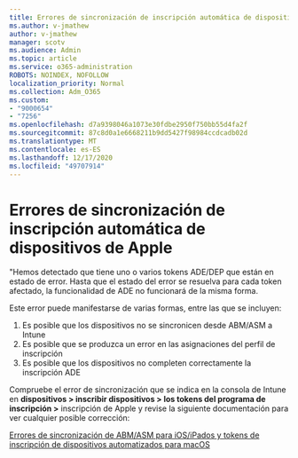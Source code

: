 ```yaml
---
title: Errores de sincronización de inscripción automática de dispositivos de Apple
ms.author: v-jmathew
author: v-jmathew
manager: scotv
ms.audience: Admin
ms.topic: article
ms.service: o365-administration
ROBOTS: NOINDEX, NOFOLLOW
localization_priority: Normal
ms.collection: Adm_O365
ms.custom:
- "9000654"
- "7256"
ms.openlocfilehash: d7a9398046a1073e30fdbe2950f750bb55d4fa2f
ms.sourcegitcommit: 87c8d0a1e6668211b9dd5427f98984ccdcadb02d
ms.translationtype: MT
ms.contentlocale: es-ES
ms.lasthandoff: 12/17/2020
ms.locfileid: "49707914"
---
```

# <a name="apple-automatic-device-enrollment-sync-errors"></a>Errores de sincronización de inscripción automática de dispositivos de Apple

"Hemos detectado que tiene uno o varios tokens ADE/DEP que están en estado de error. Hasta que el estado del error se resuelva para cada token afectado, la funcionalidad de ADE no funcionará de la misma forma.

Este error puede manifestarse de varias formas, entre las que se incluyen:

1. Es posible que los dispositivos no se sincronicen desde ABM/ASM a Intune
2. Es posible que se produzca un error en las asignaciones del perfil de inscripción
3. Es posible que los dispositivos no completen correctamente la inscripción ADE

Compruebe el error de sincronización que se indica en la consola de Intune en **dispositivos > inscribir dispositivos > los tokens del programa de inscripción >** inscripción de Apple y revise la siguiente documentación para ver cualquier posible corrección:

[Errores de sincronización de ABM/ASM para iOS/iPados y tokens de inscripción de dispositivos automatizados para macOS](https://docs.microsoft.com/mem/intune/enrollment/troubleshoot-ios-enrollment-errors#resolutions-when-syncing-tokens-between-intune-and-abmasm-for-automated-device-enrollment)
